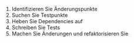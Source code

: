
1. Identifizieren Sie Änderungspunkte
2. Suchen Sie Testpunkte
3. Heben Sie Dependencies auf
4. Schreiben Sie Tests
5. Machen Sie Änderungen und refaktorisieren Sie
